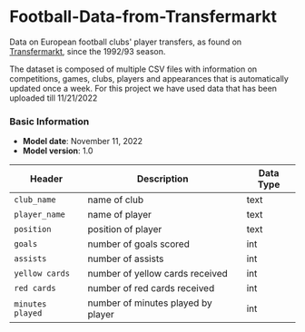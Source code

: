 # Football-Data-from-Transfermarkt


Data on European football clubs' player transfers, as found on [Transfermarkt](https://www.transfermarkt.com/), since the 1992/93 season.

The dataset is composed of multiple CSV files with information on competitions, games, clubs, players and appearances that is automatically updated once a week. For this project we have used data that has been uploaded till 11/21/2022

### Basic Information

* **Model date**: November 11, 2022
* **Model version**: 1.0


| Header | Description | Data Type |
| --- | --- | --- |
| `club_name` | name of club | text |
| `player_name` | name of player | text |
| `position` | position of player | text |
| `goals` | number of goals scored | int |
| `assists` | number of assists | int |
| `yellow cards` | number of yellow cards received | int |
| `red cards` | number of red cards received | int |
| `minutes played` | number of minutes played by player | int |









